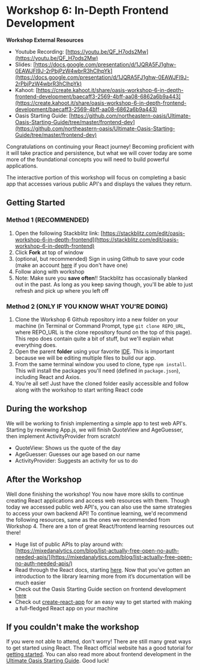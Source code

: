 # Workshop 6: In-Depth Frontend Development

**Workshop External Resources**

  *  Youtube Recording: [https://youtu.be/QF_H7ods2Mw](https://youtu.be/QF_H7ods2Mw)
  *  Slides: [https://docs.google.com/presentation/d/1JQRA5FJ1ghw-0EAWJFI9J-2rPbjPzW4wbrR3hClhpYk](https://docs.google.com/presentation/d/1JQRA5FJ1ghw-0EAWJFI9J-2rPbjPzW4wbrR3hClhpYk)
  * Kahoot: [https://create.kahoot.it/share/oasis-workshop-6-in-depth-frontend-development/baecaff3-2569-4bff-aa08-6862a6b9a443](https://create.kahoot.it/share/oasis-workshop-6-in-depth-frontend-development/baecaff3-2569-4bff-aa08-6862a6b9a443)
  * Oasis Starting Guide: [https://github.com/northeastern-oasis/Ultimate-Oasis-Starting-Guide/tree/master/frontend-dev](https://github.com/northeastern-oasis/Ultimate-Oasis-Starting-Guide/tree/master/frontend-dev)

Congratulations on continuing your React journey! Becoming proficient with it will take practice and persistence, but what we will cover today are some more of the foundational concepts you will need to build powerful applications.

The interactive portion of this workshop will focus on completing a basic app that accesses various public API's and displays the values they return. 

## Getting Started

### Method 1 (RECOMMENDED)

1. Open the following Stackblitz link: [https://stackblitz.com/edit/oasis-workshop-6-in-depth-frontend](https://stackblitz.com/edit/oasis-workshop-6-in-depth-frontend)
2. Click **Fork** at top of window
3. (optional, but recommended) Sign in using Github to save your code (make an account [here](https://github.com/join) if you don't have one)
4. Follow along with workshop
5. Note: Make sure you **save often**!! Stackblitz has occasionally blanked out in the past. As long as you keep saving though, you'll be able to just refresh and pick up where you left off

### Method 2 (ONLY IF YOU KNOW WHAT YOU'RE DOING)

1. Clone the Workshop 6 Github repository into a new folder on your machine (in Terminal or Command Prompt, type `git clone REPO_URL`, where REPO_URL is the clone repository found on the top of this page). This repo does contain quite a bit of stuff, but we'll explain what everything does.
2. Open the parent **folder** using your favorite [IDE](https://github.com/northeastern-oasis/Ultimate-Oasis-Starting-Guide/tree/master/IDEs). This is important because we will be editing multiple files to build our app.
3. From the same terminal window you used to clone, type `npm install`. This will install the packages you'll need (defined in `package.json`), including React and Axios.
4. You're all set! Just have the cloned folder easily accessible and follow along with the workshop to start writing React code


## During the workshop

We will be working to finish implementing a simple app to test web API's. Starting by reviewing App.js, we will finish QuoteView and AgeGuesser, then implement ActivityProvider from scratch!

* QuoteView: Shows us the quote of the day
* AgeGuesser: Guesses our age based on our name
* ActivityProvider: Suggests an activity for us to do


## After the Workshop

Well done finishing the workshop! You now have more skills to continue creating React applications and access web resources with them. Though today we accessed public web API's, you can also use the same strategies to access your own backend API! To continue learning, we'd recommend the following resources, same as the ones we recommended from Workshop 4. There are a ton of great React/frontend learning resources out there!

  *   Huge list of public APIs to play around with: [https://mixedanalytics.com/blog/list-actually-free-open-no-auth-needed-apis/](https://mixedanalytics.com/blog/list-actually-free-open-no-auth-needed-apis/)
  *   Read through the React docs, starting [here](https://reactjs.org/docs/hello-world.html). Now that you’ve gotten an introduction to the library learning more from it’s documentation will be much easier
  *   Check out the Oasis Starting Guide section on frontend development [here](https://github.com/northeastern-oasis/Ultimate-Oasis-Starting-Guide/tree/master/frontend-dev)
  *   Check out [create-react-app](https://create-react-app.dev/docs/getting-started/) for an easy way to get started with making a full-fledged React app on your machine

## If you couldn't make the workshop

If you were not able to attend, don't worry! There are still many great ways to get started using React. The React official website has a good tutorial for [getting started](https://reactjs.org/). You can also read more about frontend development in the [Ultimate Oasis Starting Guide](https://github.com/northeastern-oasis/Ultimate-Oasis-Starting-Guide/tree/master/frontend-dev). Good luck!